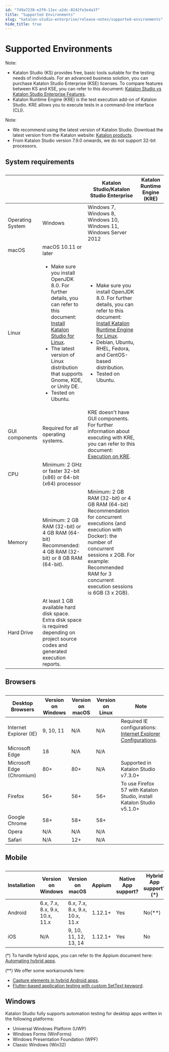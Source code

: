 ```yaml
---
id: "749a7230-e2f0-11ec-a2dc-0242fe3e4a3f"
title: "Supported Environments"
slug: "katalon-studio-enterprise/release-notes/supported-environments"
hide_title: true
---
```


# <a id="id" class="anchor_top_offset"/><a id="ariaid-title1" class="anchor_top_offset"/>Supported Environments

<div xmlns="http://www.w3.org/1999/xhtml" className="note note note_note"><span className="note__title">Note:</span> 
  <ul className="ul"><li className="li">Katalon Studio (KS) provides free, basic tools suitable for the testing needs of individuals. For an advanced business solution, you can purchase Katalon Studio Enterprise (KSE) licenses. To compare features between KS and KSE, you can refer to this document: <a className="xref" href="/docs/legacy/products-and-licenses/katalon-studio-enterprise-and-runtime-engine-licenses/katalon-studio-vs-katalon-studio-enterprise-features">Katalon Studio vs Katalon Studio Enterprise Features</a>.</li><li className="li">Katalon Runtime Engine (KRE) is the test execution add-on of Katalon Studio. KRE allows you to execute tests in a command-line interface (CLI).</li></ul>
</div>
<div xmlns="http://www.w3.org/1999/xhtml" className="note note note_note"><span className="note__title">Note:</span> 
  <ul className="ul"><li className="li">We recommend using the latest version of Katalon Studio. Download the latest version from the Katalon website: <a className="xref j-external-link" href="https://www.katalon.com/download/" target="_blank">Katalon products</a>.</li><li className="li">From Katalon Studio version 7.9.0 onwards, we do not support 32-bit processors.</li></ul>
</div>

## <a id="id_1" class="anchor_top_offset"/>System requirements

<table xmlns="http://www.w3.org/1999/xhtml" className="table"><caption /><colgroup><col /><col /><col /><col /></colgroup><thead className="thead"><tr className><th className="entry anchor_top_offset" id="id_1__entry__1" /><th className="entry anchor_top_offset" id="id_1__entry__2" /><th className="entry anchor_top_offset" id="id_1__entry__3">Katalon Studio/Katalon Studio Enterprise</th><th className="entry anchor_top_offset" id="id_1__entry__4">Katalon Runtime Engine (KRE)</th></tr></thead><tbody className="tbody"><tr className><td className="entry" headers="id_1__entry__1 id_1__entry__2 id_1__entry__3 id_1__entry__4 " rowSpan={3}>Operating System</td><td className="entry" headers="id_1__entry__1 id_1__entry__2 id_1__entry__3 id_1__entry__4 ">Windows</td><td className="entry" headers="id_1__entry__1 id_1__entry__2 id_1__entry__3 id_1__entry__4 " colSpan={2}>Windows 7, Windows 8, Windows 10, Windows 11, Windows Server 2012</td></tr><tr className><td className="entry" headers="id_1__entry__1 id_1__entry__2 id_1__entry__3 id_1__entry__4 ">macOS</td><td className="entry" headers="id_1__entry__1 id_1__entry__2 id_1__entry__3 id_1__entry__4 " colSpan={2}>macOS 10.11 or later</td></tr><tr className><td className="entry" headers="id_1__entry__1 id_1__entry__2 id_1__entry__3 id_1__entry__4 ">Linux</td><td className="entry" headers="id_1__entry__1 id_1__entry__2 id_1__entry__3 id_1__entry__4 ">         <ul className="ul"><li className="li">Make sure you install OpenJDK 8.0. For further details, you can refer to this document: <a className="xref" href="/docs/legacy/katalon-studio-enterprise/set-up-katalon-studio/installation/katalon-studio-for-linux-gui">Install Katalon Studio for Linux</a>.</li><li className="li">The latest version of Linux distribution that supports Gnome, KDE, or Unity DE.</li><li className="li">Tested on Ubuntu.</li></ul>       </td><td className="entry" headers="id_1__entry__1 id_1__entry__2 id_1__entry__3 id_1__entry__4 "><ul className="ul"><li className="li">Make sure you install OpenJDK 8.0. For further details, you can refer to this document: <a className="xref" href="/docs/legacy/katalon-studio-enterprise/set-up-katalon-studio/installation/katalon-studio-for-linux-gui">Install Katalon Runtime Engine for Linux</a>.</li><li className="li">Debian, Ubuntu, RHEL, Fedora, and CentOS-based distribution.</li><li className="li">Tested on Ubuntu.</li></ul></td></tr><tr className><td className="entry" headers="id_1__entry__1 id_1__entry__2 id_1__entry__3 id_1__entry__4 " colSpan={2}>GUI components</td><td className="entry" headers="id_1__entry__1 id_1__entry__2 id_1__entry__3 id_1__entry__4 ">Required for all operating systems.</td><td className="entry" headers="id_1__entry__1 id_1__entry__2 id_1__entry__3 id_1__entry__4 ">KRE doesn't have GUI components. For further information about executing with KRE, you can refer to this document: <a className="xref" href="/docs/legacy/katalon-runtime-engine/command-syntax-command-lineconsole-mode-execution#id_10">Execution on KRE</a>.</td></tr><tr className><td className="entry" headers="id_1__entry__1 id_1__entry__2 id_1__entry__3 id_1__entry__4 " colSpan={2}>CPU</td><td className="entry" headers="id_1__entry__1 id_1__entry__2 id_1__entry__3 id_1__entry__4 " colSpan={2}>Minimum: 2 GHz or faster 32-bit (x86) or 64-bit (x64) processor</td></tr><tr className><td className="entry" headers="id_1__entry__1 id_1__entry__2 id_1__entry__3 id_1__entry__4 " colSpan={2}>Memory</td><td className="entry" headers="id_1__entry__1 id_1__entry__2 id_1__entry__3 id_1__entry__4 ">Minimum: 2 GB RAM (32-bit) or 4 GB RAM (64-bit) Recommended: 4 GB RAM (32-bit) or 8 GB RAM (64-bit).</td><td className="entry" headers="id_1__entry__1 id_1__entry__2 id_1__entry__3 id_1__entry__4 ">Minimum: 2 GB RAM (32-bit) or 4 GB RAM (64-bit) Recommendation for concurrent executions (and execution with Docker): the number of concurrent sessions x 2GB. For example: Recommended RAM for 3 concurrent execution sessions is 6GB (3 x 2GB).</td></tr><tr className><td className="entry" headers="id_1__entry__1 id_1__entry__2 id_1__entry__3 id_1__entry__4 " colSpan={2}>Hard Drive</td><td className="entry" headers="id_1__entry__1 id_1__entry__2 id_1__entry__3 id_1__entry__4 " colSpan={2}>At least 1 GB available hard disk space. Extra disk space is required depending on project source codes and generated execution reports.</td></tr></tbody></table> 
    

## <a id="id_2" class="anchor_top_offset"/>Browsers

    
      
<table xmlns="http://www.w3.org/1999/xhtml" className="table"><caption /><thead className="thead">     <tr className>       <th className="entry anchor_top_offset" id="id_2__entry__1">Desktop Browsers</th>       <th className="entry anchor_top_offset" id="id_2__entry__2">Version on Windows</th>       <th className="entry anchor_top_offset" id="id_2__entry__3">Version on macOS</th>       <th className="entry anchor_top_offset" id="id_2__entry__4">Version on Linux</th>       <th className="entry anchor_top_offset" id="id_2__entry__5">Note</th>     </tr>   </thead><tbody className="tbody">     <tr className>       <td className="entry" headers="id_2__entry__1 id_2__entry__2 id_2__entry__3 id_2__entry__4 id_2__entry__5 ">Internet Explorer (IE)</td>       <td className="entry" headers="id_2__entry__1 id_2__entry__2 id_2__entry__3 id_2__entry__4 id_2__entry__5 ">9, 10, 11</td>       <td className="entry" headers="id_2__entry__1 id_2__entry__2 id_2__entry__3 id_2__entry__4 id_2__entry__5 ">N/A</td>       <td className="entry" headers="id_2__entry__1 id_2__entry__2 id_2__entry__3 id_2__entry__4 id_2__entry__5 ">N/A</td>       <td className="entry" headers="id_2__entry__1 id_2__entry__2 id_2__entry__3 id_2__entry__4 id_2__entry__5 ">Required IE configurations: <a className="xref" href="/docs/legacy/katalon-studio-enterprise/create-tests-and-projects/configure-test-cases/web-testing/internet-explorer-configurations">Internet Explorer           Configurations</a>.</td>     </tr>     <tr className>       <td className="entry" headers="id_2__entry__1 id_2__entry__2 id_2__entry__3 id_2__entry__4 id_2__entry__5 ">Microsoft Edge</td>       <td className="entry" headers="id_2__entry__1 id_2__entry__2 id_2__entry__3 id_2__entry__4 id_2__entry__5 ">18</td>       <td className="entry" headers="id_2__entry__1 id_2__entry__2 id_2__entry__3 id_2__entry__4 id_2__entry__5 ">N/A</td>       <td className="entry" headers="id_2__entry__1 id_2__entry__2 id_2__entry__3 id_2__entry__4 id_2__entry__5 ">N/A</td>       <td className="entry" headers="id_2__entry__1 id_2__entry__2 id_2__entry__3 id_2__entry__4 id_2__entry__5 ">       </td></tr>     <tr className>       <td className="entry" headers="id_2__entry__1 id_2__entry__2 id_2__entry__3 id_2__entry__4 id_2__entry__5 ">Microsoft Edge (Chromium)</td>       <td className="entry" headers="id_2__entry__1 id_2__entry__2 id_2__entry__3 id_2__entry__4 id_2__entry__5 ">80+</td>       <td className="entry" headers="id_2__entry__1 id_2__entry__2 id_2__entry__3 id_2__entry__4 id_2__entry__5 ">80+</td>       <td className="entry" headers="id_2__entry__1 id_2__entry__2 id_2__entry__3 id_2__entry__4 id_2__entry__5 ">N/A</td>       <td className="entry" headers="id_2__entry__1 id_2__entry__2 id_2__entry__3 id_2__entry__4 id_2__entry__5 ">Supported in Katalon Studio v7.3.0+</td>     </tr>     <tr className>       <td className="entry" headers="id_2__entry__1 id_2__entry__2 id_2__entry__3 id_2__entry__4 id_2__entry__5 ">Firefox</td>       <td className="entry" headers="id_2__entry__1 id_2__entry__2 id_2__entry__3 id_2__entry__4 id_2__entry__5 ">56+</td>       <td className="entry" headers="id_2__entry__1 id_2__entry__2 id_2__entry__3 id_2__entry__4 id_2__entry__5 ">56+</td>       <td className="entry" headers="id_2__entry__1 id_2__entry__2 id_2__entry__3 id_2__entry__4 id_2__entry__5 ">56+</td>       <td className="entry" headers="id_2__entry__1 id_2__entry__2 id_2__entry__3 id_2__entry__4 id_2__entry__5 ">To use Firefox 57 with Katalon Studio, install Katalon Studio         v5.1.0+</td>     </tr>     <tr className>       <td className="entry" headers="id_2__entry__1 id_2__entry__2 id_2__entry__3 id_2__entry__4 id_2__entry__5 ">Google Chrome</td>       <td className="entry" headers="id_2__entry__1 id_2__entry__2 id_2__entry__3 id_2__entry__4 id_2__entry__5 ">58+</td>       <td className="entry" headers="id_2__entry__1 id_2__entry__2 id_2__entry__3 id_2__entry__4 id_2__entry__5 ">58+</td>       <td className="entry" headers="id_2__entry__1 id_2__entry__2 id_2__entry__3 id_2__entry__4 id_2__entry__5 ">58+</td>       <td className="entry" headers="id_2__entry__1 id_2__entry__2 id_2__entry__3 id_2__entry__4 id_2__entry__5 ">       </td></tr>     <tr className>       <td className="entry" headers="id_2__entry__1 id_2__entry__2 id_2__entry__3 id_2__entry__4 id_2__entry__5 ">Opera</td>       <td className="entry" headers="id_2__entry__1 id_2__entry__2 id_2__entry__3 id_2__entry__4 id_2__entry__5 ">N/A</td>       <td className="entry" headers="id_2__entry__1 id_2__entry__2 id_2__entry__3 id_2__entry__4 id_2__entry__5 ">N/A</td>       <td className="entry" headers="id_2__entry__1 id_2__entry__2 id_2__entry__3 id_2__entry__4 id_2__entry__5 ">N/A</td>       <td className="entry" headers="id_2__entry__1 id_2__entry__2 id_2__entry__3 id_2__entry__4 id_2__entry__5 ">       </td></tr>     <tr className>       <td className="entry" headers="id_2__entry__1 id_2__entry__2 id_2__entry__3 id_2__entry__4 id_2__entry__5 ">Safari</td>       <td className="entry" headers="id_2__entry__1 id_2__entry__2 id_2__entry__3 id_2__entry__4 id_2__entry__5 ">N/A</td>       <td className="entry" headers="id_2__entry__1 id_2__entry__2 id_2__entry__3 id_2__entry__4 id_2__entry__5 ">12+</td>       <td className="entry" headers="id_2__entry__1 id_2__entry__2 id_2__entry__3 id_2__entry__4 id_2__entry__5 ">N/A</td>       <td className="entry" headers="id_2__entry__1 id_2__entry__2 id_2__entry__3 id_2__entry__4 id_2__entry__5 ">       </td></tr>   </tbody></table> 
    
  

## <a id="id_3" class="anchor_top_offset"/>Mobile

<table xmlns="http://www.w3.org/1999/xhtml" className="table"><caption /><thead className="thead"><tr className><th className="entry anchor_top_offset" id="id_3__entry__1">Installation</th><th className="entry anchor_top_offset" id="id_3__entry__2">Version on Windows</th><th className="entry anchor_top_offset" id="id_3__entry__3">Version on macOS</th><th className="entry anchor_top_offset" id="id_3__entry__4">Appium</th><th className="entry anchor_top_offset" id="id_3__entry__5">Native App support?</th><th className="entry anchor_top_offset" id="id_3__entry__6">Hybrid App support?(*)</th><th className="entry anchor_top_offset" id="id_3__entry__7">Mobile Browser support</th><th className="entry anchor_top_offset" id="id_3__entry__8">Xcode</th></tr></thead><tbody className="tbody"><tr className><td className="entry" headers="id_3__entry__1 id_3__entry__2 id_3__entry__3 id_3__entry__4 id_3__entry__5 id_3__entry__6 id_3__entry__7 id_3__entry__8 ">Android</td><td className="entry" headers="id_3__entry__1 id_3__entry__2 id_3__entry__3 id_3__entry__4 id_3__entry__5 id_3__entry__6 id_3__entry__7 id_3__entry__8 ">6.x, 7.x, 8.x, 9.x, 10.x, 11.x</td><td className="entry" headers="id_3__entry__1 id_3__entry__2 id_3__entry__3 id_3__entry__4 id_3__entry__5 id_3__entry__6 id_3__entry__7 id_3__entry__8 ">6.x, 7.x, 8.x, 9.x, 10.x, 11.x</td><td className="entry" headers="id_3__entry__1 id_3__entry__2 id_3__entry__3 id_3__entry__4 id_3__entry__5 id_3__entry__6 id_3__entry__7 id_3__entry__8 ">1.12.1+</td><td className="entry" headers="id_3__entry__1 id_3__entry__2 id_3__entry__3 id_3__entry__4 id_3__entry__5 id_3__entry__6 id_3__entry__7 id_3__entry__8 ">Yes</td><td className="entry" headers="id_3__entry__1 id_3__entry__2 id_3__entry__3 id_3__entry__4 id_3__entry__5 id_3__entry__6 id_3__entry__7 id_3__entry__8 ">No(**)</td><td className="entry" headers="id_3__entry__1 id_3__entry__2 id_3__entry__3 id_3__entry__4 id_3__entry__5 id_3__entry__6 id_3__entry__7 id_3__entry__8 ">Yes</td><td className="entry" headers="id_3__entry__1 id_3__entry__2 id_3__entry__3 id_3__entry__4 id_3__entry__5 id_3__entry__6 id_3__entry__7 id_3__entry__8 ">N/A</td></tr><tr className><td className="entry" headers="id_3__entry__1 id_3__entry__2 id_3__entry__3 id_3__entry__4 id_3__entry__5 id_3__entry__6 id_3__entry__7 id_3__entry__8 ">iOS</td><td className="entry" headers="id_3__entry__1 id_3__entry__2 id_3__entry__3 id_3__entry__4 id_3__entry__5 id_3__entry__6 id_3__entry__7 id_3__entry__8 ">N/A</td><td className="entry" headers="id_3__entry__1 id_3__entry__2 id_3__entry__3 id_3__entry__4 id_3__entry__5 id_3__entry__6 id_3__entry__7 id_3__entry__8 ">9, 10, 11, 12, 13, 14</td><td className="entry" headers="id_3__entry__1 id_3__entry__2 id_3__entry__3 id_3__entry__4 id_3__entry__5 id_3__entry__6 id_3__entry__7 id_3__entry__8 ">1.12.1+</td><td className="entry" headers="id_3__entry__1 id_3__entry__2 id_3__entry__3 id_3__entry__4 id_3__entry__5 id_3__entry__6 id_3__entry__7 id_3__entry__8 ">Yes</td><td className="entry" headers="id_3__entry__1 id_3__entry__2 id_3__entry__3 id_3__entry__4 id_3__entry__5 id_3__entry__6 id_3__entry__7 id_3__entry__8 ">No</td><td className="entry" headers="id_3__entry__1 id_3__entry__2 id_3__entry__3 id_3__entry__4 id_3__entry__5 id_3__entry__6 id_3__entry__7 id_3__entry__8 ">Yes</td><td className="entry" headers="id_3__entry__1 id_3__entry__2 id_3__entry__3 id_3__entry__4 id_3__entry__5 id_3__entry__6 id_3__entry__7 id_3__entry__8 ">v9.4.1+</td></tr></tbody></table> 
<p xmlns="http://www.w3.org/1999/xhtml" className="p">(*) To handle hybrid apps, you can refer to the Appium document here: <a className="xref j-external-link" href="http://appium.io/docs/en/writing-running-appium/web/hybrid/#automating-hybrid-apps" target="_blank">Automating hybrid apps</a>.</p> 
<p xmlns="http://www.w3.org/1999/xhtml" className="p">(**) We offer some workarounds here:</p> 
<ul xmlns="http://www.w3.org/1999/xhtml" className="ul"><li className="li"><a className="xref" href="/docs/legacy/katalon-studio-enterprise/test-design/mobile-test-design/hybrid-mobile-apps-testing/capture-elements-in-hybrid-android-apps">Capture elements in hybrid Android apps</a>.</li><li className="li"><a className="xref" href="/docs/legacy/katalon-studio-enterprise/extend-katalon-studio/custom-keywords/flutter-based-application-testing-with-custom-settext-keyword">Flutter-based application testing with custom SetText keyword</a>.</li></ul> 
    

## <a id="id_4" class="anchor_top_offset"/>Windows

    
      
<p xmlns="http://www.w3.org/1999/xhtml" className="p">Katalon Studio fully supports automation testing for desktop   apps written in the following platforms:</p> 
      
<ul xmlns="http://www.w3.org/1999/xhtml" className="ul">   <li className="li">Universal Windows Platform (UWP)</li>   <li className="li">Windows Forms (WinForms)</li>   <li className="li">Windows Presentation Foundation (WPF)</li>   <li className="li">Classic Windows (Win32)</li> </ul> 
    
  

